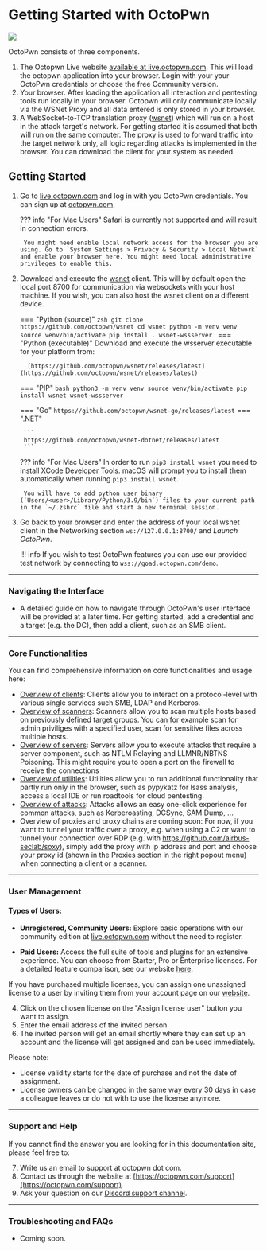 # Getting Started with OctoPwn


![](img/octopwn-schematics.png)

OctoPwn consists of three components. 

1. The Octopwn Live website [available at live.octopwn.com](https://live.octopwn.com). This will load the octopwn application into your browser. Login with your your OctoPwn credentials or choose the free Community version. 
2. Your browser. After loading the application all interaction and pentesting tools run locally in your browser. Octopwn will only communicate locally via the WSNet Proxy and all data entered is only stored in your browser. 
3. A WebSocket-to-TCP translation proxy ([wsnet](https://github.com/octopwn/wsnet)) which will run on a host in the attack target's network. For getting started it is assumed that both will run on the same computer. The proxy is used to forward traffic into the target network only, all logic regarding attacks is implemented in the browser. You can download the client for your system as needed. 
## Getting Started

1. Go to [live.octopwn.com](https://live.octopwn.com) and log in with you OctoPwn credentials. You can sign up at [octopwn.com](https://octopwn.com). 

	??? info "For Mac Users"
		Safari is currently not supported and will result in connection errors. 
		
		You might need enable local network access for the browser you are using. Go to `System Settings > Privacy & Security > Local Network` and enable your browser here. You might need local administrative privileges to enable this.

2. Download and execute the [wsnet](https://github.com/octopwn/wsnet) client. This will by default open the local port 8700 for communication via websockets with your host machine. If you wish, you can also host the wsnet client on a different device. 

	=== "Python (source)"
	    ```zsh
		 git clone https://github.com/octopwn/wsnet
	     cd wsnet
	     python -m venv venv
		 source venv/bin/activate
	     pip install .
	     wsnet-wssserver
		```
	=== "Python (executable)"
		 Download and execute the wsserver executable for your platform from: 
		 
	     [https://github.com/octopwn/wsnet/releases/latest](https://github.com/octopwn/wsnet/releases/latest)
	
	=== "PIP"
		```bash
		python3 -m venv venv
		source venv/bin/activate
		pip install wsnet
		wsnet-wssserver
		```

	=== "Go"
	    ```
	    https://github.com/octopwn/wsnet-go/releases/latest
		```
	=== ".NET"
	    
	    ```
	    https://github.com/octopwn/wsnet-dotnet/releases/latest
	    ```

	??? info "For Mac Users"
		In order to run `pip3 install wsnet` you need to install XCode Developer Tools. macOS will prompt you to install them automatically when running `pip3 install wsnet`. 

		You will have to add python user binary (`Users/<user>/Library/Python/3.9/bin`) files to your current path in the `~/.zshrc` file and start a new terminal session. 

3. Go back to your browser and enter the address of your local wsnet client in the Networking section `ws://127.0.0.1:8700/` and _Launch OctoPwn_.  

	!!! info 
		If you wish to test OctoPwn features you can use our provided test network by connecting to `wss://goad.octopwn.com/demo`. 


---
### Navigating the Interface

- A detailed guide on how to navigate through OctoPwn's user interface will be provided at a later time. For getting started, add a credential and a target (e.g. the DC), then add a client, such as an SMB client. 

---
### Core Functionalities

You can find comprehensive information on core functionalities and usage here:

* [Overview of clients](../plugins/clients/overview.html): Clients allow you to interact on a protocol-level with various single services such SMB, LDAP and Kerberos. 
* [Overview of scanners](../plugins/scanners/index.html): Scanners allow you to scan multiple hosts based on previously defined target groups. You can for example scan for admin priviliges with a specified user, scan for sensitive files across multiple hosts. 
* [Overview of servers](../plugins/servers/overview.html): Servers allow you to execute attacks that require a server component, such as NTLM Relaying and LLMNR/NBTNS Poisoning. This might require you to open a port on the firewall to receive the connections
* [Overview of utilities](../plugins/utils/index.html): Utilities allow you to run additional functionality that partly run only in the browser, such as pypykatz for lsass analysis, access a local IDE or run roadtools for cloud pentesting. 
* [Overview of attacks](../plugins/attacks/overview.html): Attacks allows an easy one-click experience for common attacks, such as Kerberoasting, DCSync, SAM Dump, ...
* Overview of proxies and proxy chains are coming soon: For now, if you want to tunnel your traffic over a proxy, e.g. when using a C2 or want to tunnel your connection over RDP (e.g. with https://github.com/airbus-seclab/soxy), simply add the proxy with ip address and port and choose your proxy id (shown in the Proxies section in the right popout menu) when connecting a client or a scanner. 

---
### User Management

#### Types of Users:

- **Unregistered, Community Users:** Explore basic operations with our community edition at [live.octopwn.com](https://live.octopwn.com) without the need to register.

- **Paid Users:** Access the full suite of tools and plugins for an extensive experience. You can choose from Starter, Pro or Enterprise licenses. For a detailed feature comparison, see our website [here](https://octopwn.com/features-and-pricing).

If you have purchased multiple licenses, you can assign one unassigned license to a user by inviting them from your account page on our [website](https://octopwn.com/account/login).

4. Click on the chosen license on the "Assign license user" button you want to assign.
5. Enter the email address of the invited person.
6. The invited person will get an email shortly where they can set up an account and the license will get assigned and can be used immediately.

Please note: 

- License validity starts for the date of purchase and not the date of assignment.
- License owners can be changed in the same way every 30 days in case a colleague leaves or do not with to use the license anymore.

---

### Support and Help

If you cannot find the answer you are looking for in this documentation site, please feel free to:

7. Write us an email to support at octopwn dot com.
8. Contact us through the website at [https://octopwn.com/support](https://octopwn.com/support).
9. Ask your question on our [Discord support channel](https://discord.gg/7amw5mD37Y).

---

### Troubleshooting and FAQs

- Coming soon.
